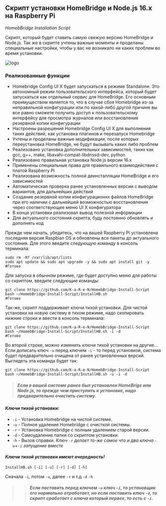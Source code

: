 ## Скрипт установки HomeBridge и Node.js 16.x на Raspberry Pi
_HomebBridge Installation Script_

Cкрипт, который будет ставить самую свежую версию HomeBridge и Node.js. Так же в скрипте учтены важные моменты и проделаны специальные настройки, чтобы у вас не возникало ни каких проблем во время установки.

![logo](https://sprut.ai/static/media/cache/00/05/83/40/2369/50963/1600x_image.png?1580879891)   

### Реализованные функции
* Homebridge Config UI X будет запускаться в режиме Standalone. Это автономный режим пользовательского интерфейса, который будет запускаться как отдельный сервис для HomeBridge. Его основным преимуществом является то, что в случае сбоя Homebridge из-за неправильной конфигурации или по какой-либо другой причине вы все равно сможете получить доступ к пользовательскому интерфейсу для просмотра журналов или восстановления резервной копии конфигурации
* Настроены разрешения Homebridge Config UI X для выполнения таких действий, как установка плагинов и перезапуск Homebridge
* Учтены и проделаны важные модификации, после которых переустановка HomeBridge, не будут вызывать каких либо  проблем
* Реализовано установка дополнительных зависимостей, таких как gcc, g++, make, libavahi-compat-libdnssd-dev, python
* Реализовано правильная установка Node.js версии 16.x
* Применены специальные права для правильного взаимодействия с платой Raspberry Pi
* Реализована возможность полной деинсталляции HomeBridge и его зависимостей
* Автоматическая проверка ранее установленных версии с выводом вариантов, для дальнейших действий
* Создание резервной копии конфигурационнх файлов HomeBridge при его наличии с дальнейшей возможностью восстановления через соответствующее меню UI X конфигуратора
* В конце установки реализовал вывод полезной информации
* Для актуального состояния скрипта, буду постоянно обновлять и дополнять код

 Прежде чем начать, убедитесь, что на вашей Raspberry Pi установлена последняя версия Raspbian OS и обновлены все пакеты до актуального состояния. Для этого введите следующую команду в консоль терминала:

```
sudo rm -Rf /var/lib/apt/lists
sudo apt update && sudo apt upgrade -y && sudo apt install git -y
#Готово
```

Для запуска в обычном режиме, где будет доступно меню для работы со скриптом, введите следующие команды:
```
git clone https://github.com/K-a-R-e-N/HomebBridge-Install-Script
bash ~/HomebBridge-Install-Script/InstallHB.sh
#Готово
```

Так-же, скрипт поддерживает ключи тихой установки.
Для чистой установки на новую систему в тихом режиме, надо скопировать нижние строки и ввести в консоль терминала:
```
git clone https://github.com/K-a-R-e-N/HomebBridge-Install-Script
bash ~/HomebBridge-Install-Script/InstallHB.sh -i -d
#Готово
```
Во второй строке, можно изменить ключи тихой установки на другие... Если дописать ключ `-u` перед ключем `-i` - то перед установкой, система будет предварительно очищена от ранее установленных версий.
Выглядеть эта команда будет так:
```
git clone https://github.com/K-a-R-e-N/HomebBridge-Install-Script
bash ~/HomebBridge-Install-Script/InstallHB.sh -u -i -d
```
>##### _Если в  вашей системе ранее был установлен HomeBrige или Node.js, то прежде чем приступить к установке, надо предварительно очистить систему._

#### _Ключи тихой установки:_
* `-i` - Установка Homebridge на чистой системе.
* `-u` - Полное удаление Homebridge с очисткой системы.
* `-r` - Установка Homebridge с полным удалением старой версии.
* `-d` - Самоудаление папки со скриптом установки.
* `-h` - Вызов справки.
_Ключ `-r` делает то-же самое что и два ключа `-u`+`-i` запущение вместе_
 
#### _Ключи тихой установки имеют очередность!_
```
InstallHB.sh [-i] [-u] [-r] [-d] [-h]
```
Сначала `-i`, потом `-u`, далее `-r` и т.д `-d` `-h`
>>##### _Если поставить перед ключем `-u` ключ `-i`, то установщик его нормально отработает, но если поставить ключ `-d`, то скрипт сработает с ключа который первее, то есть с `-i`._

